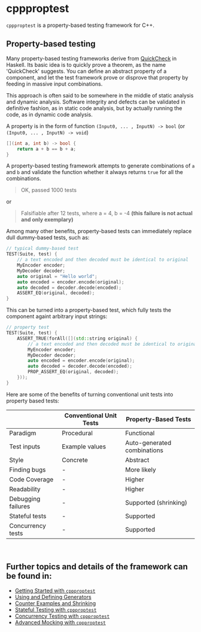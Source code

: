 # cppproptest

`cppproptest` is a property-based testing framework for C++. 

## Property-based testing

Many property-based testing frameworks derive from [QuickCheck](https://en.wikipedia.org/wiki/QuickCheck) in Haskell. 
Its basic idea is to quickly prove a theorem, as the name 'QuickCheck' suggests. 
You can define an abstract property of a component, and let the test framework prove or disprove that property by feeding in massive input combinations. 

This approach is often said to be somewhere in the middle of static analysis and dynamic analysis. Software integrity and defects can be validated in definitive fashion, as in static code analysis, but by actually running the code, as in dynamic code analysis.

A property is in the form of function `(Input0, ... , InputN) -> bool` (or `(Input0, ... , InputN) -> void`)

```cpp
[](int a, int b) -> bool {
    return a + b == b + a;
}
```

A property-based testing framework attempts to generate combinations of `a` and `b` and validate the function whether it always returns `true` for all the combinations. 

> OK, passed 1000 tests

or 

> Falsifiable after 12 tests, where
>   a = 4,
>   b = -4 **(this failure is not actual and only exemplary)**

Among many other benefits, property-based tests can immediately replace dull dummy-based tests, such as:

```cpp
// typical dummy-based test 
TEST(Suite, test) {
    // a text encoded and then decoded must be identical to original
    MyEncoder encoder;
    MyDecoder decoder;    
    auto original = "Hello world";
    auto encoded = encoder.encode(original);
    auto decoded = decoder.decode(encoded);
    ASSERT_EQ(original, decoded);
}
```

This can be turned into a property-based test, which fully tests the component againt arbitrary input strings:

```cpp
// property test 
TEST(Suite, test) {
    ASSERT_TRUE(forAll([](std::string original) {
        // a text encoded and then decoded must be identical to original
        MyEncoder encoder;
        MyDecoder decoder;    
        auto encoded = encoder.encode(original);
        auto decoded = decoder.decode(encoded);
        PROP_ASSERT_EQ(original, decoded);
    }));
}
```

Here are some of the benefits of turning conventional unit tests into property based tests:


|                   | Conventional Unit Tests   | **Property-Based Tests**     |
| ----------------- |---------------------------| ---------------------------- |
| Paradigm          | Procedural                | Functional                   |
| Test inputs       | Example values            | Auto-generated combinations  |
| Style             | Concrete                  | Abstract                     |
| Finding bugs      | -                         | More likely                  |
| Code Coverage     | -                         | Higher                       |
| Readability       | -                         | Higher                       |
| Debugging failures| -                         | Supported (shrinking)        |
| Stateful tests    | -                         | Supported                    |
| Concurrency tests | -                         | Supported                    |


&nbsp;

## Further topics and details of the framework can be found in:

* [Getting Started with `cppproptest`](doc/GettingStarted.md)
* [Using and Defining Generators](doc/Generators.md)
* [Counter Examples and Shrinking](doc/Shrinking.md)
* [Stateful Testing with `cppproptest`](doc/StatefulTesting.md)
* [Concurrency Testing with `cppproptest`](doc/ConcurrencyTesting.md)
* [Advanced Mocking with `cppproptest`](doc/Mocking.md)

